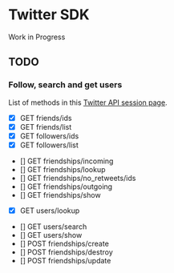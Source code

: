 # Twitter SDK

Work in Progress

## TODO

### Follow, search and get users

List of methods in this [Twitter API session page](https://developer.twitter.com/en/docs/accounts-and-users/follow-search-get-users/api-reference/get-users-lookup).

* [x] GET friends/ids
* [x] GET friends/list
* [x] GET followers/ids
* [x] GET followers/list
* [] GET friendships/incoming
* [] GET friendships/lookup
* [] GET friendships/no_retweets/ids
* [] GET friendships/outgoing
* [] GET friendships/show
* [x] GET users/lookup
* [] GET users/search
* [] GET users/show
* [] POST friendships/create
* [] POST friendships/destroy
* [] POST friendships/update 